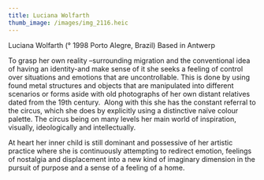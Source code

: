 ```yaml
---
title: Luciana Wolfarth
thumb_image: /images/img_2116.heic
---
```

Luciana Wolfarth (° 1998 Porto Alegre, Brazil) Based in Antwerp

To grasp her own reality –surrounding migration and the conventional idea of having an identity-and make sense of it she seeks a feeling of control over situations and emotions that are uncontrollable. This is done by using found metal structures and objects that are manipulated into different scenarios or forms aside with old photographs of her own distant relatives dated from the 19th century.  Along with this she has the constant referral to the circus, which she does by explicitly using a distinctive naïve colour palette. The circus being on many levels her main world of inspiration, visually, ideologically and intellectually.  

At heart her inner child is still dominant and possessive of her artistic practice where she is continuously attempting to redirect emotion, feelings of nostalgia and displacement into a new kind of imaginary dimension in the pursuit of purpose and a sense of a feeling of a home.